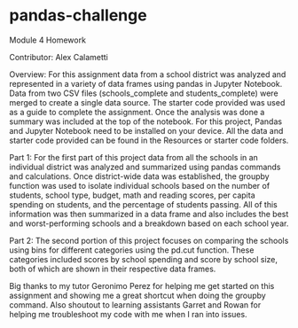 # pandas-challenge
Module 4 Homework

Contributor: Alex Calametti

Overview: 
For this assignment data from a school district was analyzed and represented in a variety of data frames using pandas in Jupyter Notebook. Data from two CSV files (schools_complete and students_complete) were merged to create a single data source. The starter code provided was used as a guide to complete the assignment. Once the analysis was done a summary was included at the top of the notebook. For this project, Pandas and Jupyter Notebook need to be installed on your device. All the data and starter code provided can be found in the Resources or starter code folders. 

Part 1: 
For the first part of this project data from all the schools in an individual district was analyzed and summarized using pandas commands and calculations. Once district-wide data was established, the groupby function was used to isolate individual schools based on the number of students, school type, budget, math and reading scores, per capita spending on students, and the percentage of students passing. All of this information was then summarized in a data frame and also includes the best and worst-performing schools and a breakdown based on each school year.

Part 2: 
The second portion of this project focuses on comparing the schools using bins for different categories using the pd.cut function. These categories included scores by school spending and score by school size, both of which are shown in their respective data frames. 

Big thanks to my tutor Geronimo Perez for helping me get started on this assignment and showing me a great shortcut when doing the groupby command. Also shoutout to learning assistants Garret and Rowan for helping me troubleshoot my code with me when I ran into issues. 
